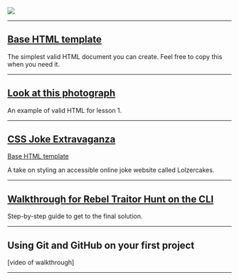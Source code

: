 ![](https://i.imgur.com/c7u218K.gif)

---

## [Base HTML template](html-template.html)
The simplest valid HTML document you can create. Feel free to copy this when you need it.

---

## [Look at this photograph](photograph.html)
An example of valid HTML for lesson 1.

---

## [CSS Joke Extravaganza](chicken-seance)
[Base HTML template](joke-template.html)

A take on styling an accessible online joke website called Lolzercakes.

---

## [Walkthrough for Rebel Traitor Hunt on the CLI](rebel-traitor-hunt.md)

Step-by-step guide to get to the final solution.

---

## Using Git and GitHub on your first project

[video of walkthrough]

---
